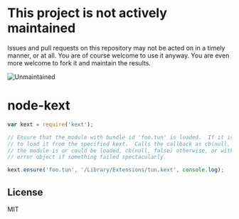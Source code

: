 # This project is not actively maintained

Issues and pull requests on this repository may not be acted on in a timely
manner, or at all.  You are of course welcome to use it anyway. You are even
more welcome to fork it and maintain the results.

![Unmaintained](https://nym.se/img/unmaintained.jpg)

node-kext
=========

```javascript
var kext = require('kext');

// Ensure that the module with bundle id 'foo.tun' is loaded.  If it isn't, try
// to load it from the specified kext.  Calls the callback as cb(null, true) if
// the module is or could be loaded, cb(null, false) otherwise, or with an
// error object if something failed spectacularly.

kext.ensure('foo.tun', '/Library/Extensions/tun.kext', console.log);
```

License
-------

MIT
